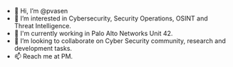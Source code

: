 - 👋 Hi, I’m @pvasen
- 👀 I’m interested in Cybersecurity, Security Operations, OSINT and Threat Intelligence.
- 🌱 I'm currently working in Palo Alto Networks Unit 42.
- 💞️ I’m looking to collaborate on Cyber Security community, research and development tasks.
- 📫 Reach me at PM.

<!---
pvasen/pvasen is a ✨ special ✨ repository because its `README.md` (this file) appears on your GitHub profile.
You can click the Preview link to take a look at your changes.
--->
